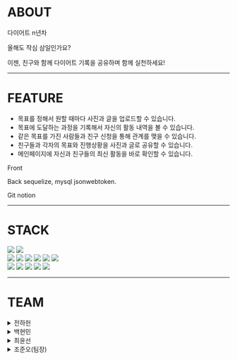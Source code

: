 # ABOUT
다이어트 n년차

올해도 작심 삼일인가요?

이젠, 친구와 함께 다이어트 기록을 공유하며 함께 실천하세요!

***


# FEATURE
* 목표를 정해서 원할 때마다 사진과 글을 업로드할 수 있습니다. 
* 목표에 도달하는 과정을 기록해서 자신의 활동 내역을 볼 수 있습니다.
* 같은 목표를 가진 사람들과 친구 신청을 통해 관계를 맺을 수 있습니다.
* 친구들과 각자의 목표와 진행상황을 사진과 글로 공유할 수 있습니다.
* 메인페이지에 자신과 친구들의 최신 활동을 바로 확인할 수 있습니다.

Front

Back sequelize, mysql jsonwebtoken. 

Git notion
***

# STACK
<span>
<img src="https://img.shields.io/badge/github-181717?style=for-the-badge&logo=github&logoColor=white">
<img src="https://img.shields.io/badge/notion-000000?style=for-the-badge&logo=notion&logoColor=white">
</span>
</br>
<span>
<img src="https://img.shields.io/badge/html5-E34F26?style=for-the-badge&logo=html5&logoColor=white">
<img src="https://img.shields.io/badge/redux-764ABC?style=for-the-badge&logo=redux&logoColor=white">
<img src="https://img.shields.io/badge/javascript-F7DF1E?style=for-the-badge&logo=javascript&logoColor=white">
<img src="https://img.shields.io/badge/react-61DAFB?style=for-the-badge&logo=react&logoColor=white">
<img src="https://img.shields.io/badge/create react app-09D3AC?style=for-the-badge&logo=create-react-app&logoColor=white">
<img src="https://img.shields.io/badge/css-1572B6?style=for-the-badge&logo=css&logoColor=white">
</span>
</br>
<span>
<img src="https://img.shields.io/badge/node.js-339933?style=for-the-badge&logo=Node.js&logoColor=white">
<img src="https://img.shields.io/badge/express-000000?style=for-the-badge&logo=express&logoColor=white">
<img src="https://img.shields.io/badge/sequelize-52B0E7?style=for-the-badge&logo=sequelize&logoColor=white">
<img src="https://img.shields.io/badge/mysql-4479A1?style=for-the-badge&logo=mysql&logoColor=white">
<img src="https://img.shields.io/badge/json web tokens-000000?style=for-the-badge&logo=json web tokens&logoColor=white"></span>



***


# TEAM

<details>
<summary>전하헌</summary>
<div markdown="1">       

Position: Front-End

Userid: haheon

</div>
</details>

<details>
<summary>백현민</summary>
<div markdown="1">       

Position: Front-End

Userid: kaisiok

</div>
</details>

<details>
<summary>최윤선</summary>
<div markdown="1">       

Positon: Back-End

Userid: dbstjs95

</div>
</details>

<details>
<summary>조준오(팀장)</summary>
<div markdown="1">       

Position: Back-End

Userid: 36chojuno

</div>
</details>
